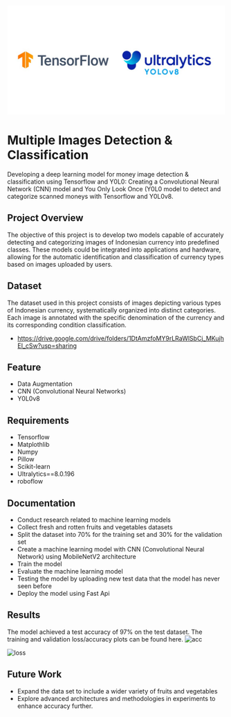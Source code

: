 ![TF](https://github.com/Currency-Clasification-Bangkit-2024/MCC-ML/blob/main/assets/Header.png)

# Multiple Images Detection & Classification
Developing a deep learning model for money image detection & classification using Tensorflow and Y0L0: Creating a Convolutional Neural Network (CNN) model and You Only Look Once (Y0L0 model to detect and categorize scanned moneys with Tensorflow and Y0L0v8.

## Project Overview
The objective of this project is to develop two models capable of accurately detecting and categorizing images of Indonesian currency into predefined classes. These models could be integrated into applications and hardware, allowing for the automatic identification and classification of currency types based on images uploaded by users.

## Dataset
The dataset used in this project consists of images depicting various types of Indonesian currency, systematically organized into distinct categories. Each image is annotated with the specific denomination of the currency and its corresponding condition classification.
- https://drive.google.com/drive/folders/1DtAmzfoMY9rLRaWlSbCj_MKujhEI_cSw?usp=sharing

## Feature
- Data Augmentation 
- CNN (Convolutional Neural Networks)
- Y0L0v8

## Requirements 
- Tensorflow 
- Matplothlib
- Numpy
- Pillow
- Scikit-learn
- Ultralytics==8.0.196
- roboflow

## Documentation
- Conduct research related to machine learning models
- Collect fresh and rotten fruits and vegetables datasets 
- Split the dataset into 70% for the training set and 30% for the validation set
- Create a machine learning model with CNN (Convolutional Neural Network) using MobileNetV2 architecture
- Train the model 
- Evaluate the machine learning model
- Testing the model by uploading new test data that the model has never seen before
- Deploy the model using Fast Api

## Results
The model achieved a test accuracy of 97% on the test dataset. The training and validation loss/accuracy plots can be found here.
![acc](https://github.com/Mubazir-Bangkit-2023/mubazir-machine-learning/assets/95016158/6f2c7efe-5c95-42ad-9b88-568b92606d11)

![loss](https://github.com/Mubazir-Bangkit-2023/mubazir-machine-learning/assets/95016158/64495ff1-56f3-4b27-a2d6-4597ce07d845)


## Future Work
- Expand the data set to include a wider variety of fruits and vegetables
- Explore advanced architectures and methodologies in experiments to enhance accuracy further.
